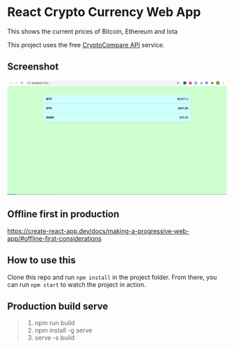 # React Crypto Currency Web App

This shows the current prices of Bitcoin, Ethereum and Iota

This project uses the free [CryptoCompare API](http://cryptocompare.com/api) service.

## Screenshot

![view](src/View.png)

## Offline first in production 

https://create-react-app.dev/docs/making-a-progressive-web-app/#offline-first-considerations

## How to use this

Clone this repo and run `npm install` in the project folder. From there, you can run `npm start` to watch the project in action.

## Production build serve

  > 1. npm run build
  > 2. npm install -g serve
  > 3. serve -s build


